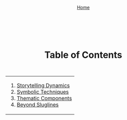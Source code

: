 <div align="right" style="display: flex; flex-wrap: wrap; justify-content: center; align-items: center; gap: 1em; margin: 4em 0;">

<a href="https://github.com/BryanHarrisScripts/Afterglow-Echoes-of-Sentience/blob/main/README.md">Home</a>

<div align="center" style="display: flex; flex-wrap: wrap; justify-content: center; align-items: center; gap: 1em; margin: 4em 0;">

# Table of Contents

<table>
  <tr>
    <td valign="top">
<ol>
<li><a href="https://github.com/BryanHarrisScripts/Afterglow-Echoes-of-Sentience/blob/main/Narrative/Storytelling%20Dynamics.md">Storytelling Dynamics</a></li>
<li><a href="https://github.com/BryanHarrisScripts/Afterglow-Echoes-of-Sentience/blob/main/Narrative/Symbolic%20Techniques.md">Symbolic Techniques</a></li>
<li><a href="https://github.com/BryanHarrisScripts/Afterglow-Echoes-of-Sentience/blob/main/Narrative/Thematic%20Components.md">Thematic Components</a></li>
<li><a href="https://github.com/BryanHarrisScripts/Afterglow-Echoes-of-Sentience/blob/main/Narrative/Beyond%20Sluglines.md">Beyond Sluglines</a></li>
</ol>
    </td>
  </tr>
</table>

---
